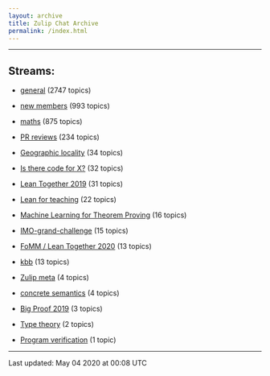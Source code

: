 ```yaml
---
layout: archive
title: Zulip Chat Archive
permalink: /index.html
---
```


---

## Streams:

* [general](stream/113488-general/index.html) (2747 topics)

* [new members](stream/113489-new-members/index.html) (993 topics)

* [maths](stream/116395-maths/index.html) (875 topics)

* [PR reviews](stream/144837-PR-reviews/index.html) (234 topics)

* [Geographic locality](stream/224796-Geographic-locality/index.html) (34 topics)

* [Is there code for X?](stream/217875-Is-there-code-for-X%3F/index.html) (32 topics)

* [Lean Together 2019](stream/179818-Lean-Together-2019/index.html) (31 topics)

* [Lean for teaching](stream/187764-Lean-for-teaching/index.html) (22 topics)

* [Machine Learning for Theorem Proving](stream/219941-Machine-Learning-for-Theorem-Proving/index.html) (16 topics)

* [IMO-grand-challenge](stream/208328-IMO-grand-challenge/index.html) (15 topics)

* [FoMM / Lean Together 2020](stream/218272-FoMM-/-Lean-Together-2020/index.html) (13 topics)

* [kbb](stream/141825-kbb/index.html) (13 topics)

* [Zulip meta](stream/236604-Zulip-meta/index.html) (4 topics)

* [concrete semantics](stream/187724-concrete-semantics/index.html) (4 topics)

* [Big Proof 2019](stream/198800-Big-Proof-2019/index.html) (3 topics)

* [Type theory](stream/236446-Type-theory/index.html) (2 topics)

* [Program verification](stream/236449-Program-verification/index.html) (1 topic)

<hr><p>Last updated: May 04 2020 at 00:08 UTC</p>